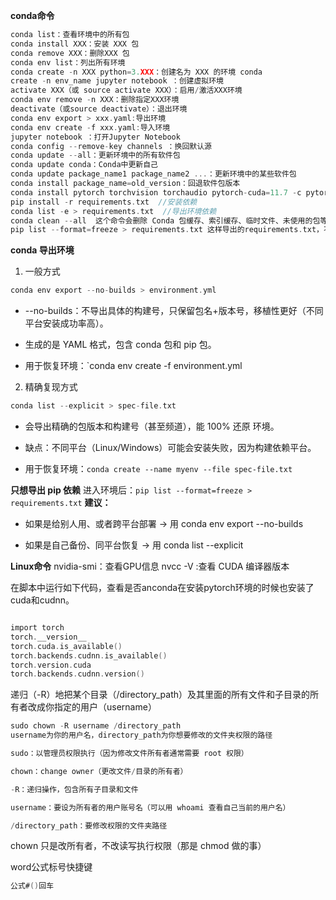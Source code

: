 **conda命令**
```c
conda list：查看环境中的所有包
conda install XXX：安装 XXX 包
conda remove XXX：删除XXX 包
conda env list：列出所有环境
conda create -n XXX python=3.XXX：创建名为 XXX 的环境 conda
create -n env_name jupyter notebook ：创建虚拟环境
activate XXX（或 source activate XXX）：启用/激活XXX环境
conda env remove -n XXX：删除指定XXX环境
deactivate（或source deactivate）：退出环境
conda env export > xxx.yaml:导出环境
conda env create -f xxx.yaml:导入环境
jupyter notebook ：打开Jupyter Notebook
conda config --remove-key channels ：换回默认源
conda update --all：更新环境中的所有软件包
conda update conda：Conda中更新自己
conda update package_name1 package_name2 ...：更新环境中的某些软件包
conda install package_name=old_version：回退软件包版本
conda install pytorch torchvision torchaudio pytorch-cuda=11.7 -c pytorch -c nvidia
pip install -r requirements.txt  //安装依赖
conda list -e > requirements.txt  //导出环境依赖
conda clean --all  这个命令会删除 Conda 包缓存、索引缓存、临时文件、未使用的包等，帮助释放空间。
pip list --format=freeze > requirements.txt 这样导出的requirements.txt，不会含有文件路径。
```
**conda 导出环境**
1. 一般方式
```c
conda env export --no-builds > environment.yml
```

-  --no-builds：不导出具体的构建号，只保留包名+版本号，移植性更好（不同平台安装成功率高）。

- 生成的是 YAML 格式，包含 conda 包和 pip 包。

- 用于恢复环境：`conda env create -f environment.yml

2. 精确复现方式

```c
conda list --explicit > spec-file.txt
```

- 会导出精确的包版本和构建号（甚至频道），能 100% 还原 环境。

- 缺点：不同平台（Linux/Windows）可能会安装失败，因为构建依赖平台。

- 用于恢复环境：`conda create --name myenv --file spec-file.txt`

**只想导出 pip 依赖**
进入环境后：`pip list --format=freeze > requirements.txt`
**建议：**

- 如果是给别人用、或者跨平台部署 → 用 conda env export --no-builds

- 如果是自己备份、同平台恢复 → 用 conda list --explicit

**Linux命令**
nvidia-smi：查看GPU信息
nvcc -V :查看 CUDA 编译器版本

在脚本中运行如下代码，查看是否anconda在安装pytorch环境的时候也安装了cuda和cudnn。
```c

import torch
torch.__version__
torch.cuda.is_available()
torch.backends.cudnn.is_available()
torch.version.cuda
torch.backends.cudnn.version()
```
递归（-R）地把某个目录（/directory_path）及其里面的所有文件和子目录的所有者改成你指定的用户（username）

```c
sudo chown -R username /directory_path
username为你的用户名，directory_path为你想要修改的文件夹权限的路径
```

```c
sudo：以管理员权限执行（因为修改文件所有者通常需要 root 权限）

chown：change owner（更改文件/目录的所有者）

-R：递归操作，包含所有子目录和文件

username：要设为所有者的用户账号名（可以用 whoami 查看自己当前的用户名）

/directory_path：要修改权限的文件夹路径
```

chown 只是改所有者，不改读写执行权限（那是 chmod 做的事）


word公式标号快捷键

```c
公式#()回车
```
